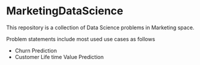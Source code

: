 # MarketingDataScience
This repository is a collection of Data Science problems in Marketing space.


Problem statements include most used use cases as follows

- Churn Prediction
- Customer Life time Value Prediction
